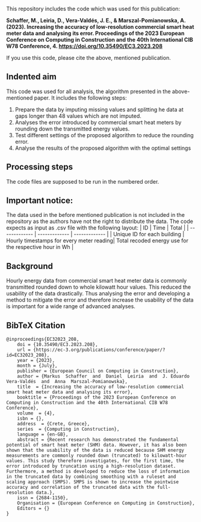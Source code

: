 This repository includes the code which was used for this publication:  
  
**Schaffer, M., Leiria, D., Vera-Valdés, J. E., & Marszal-Pomianowska, A. (2023). Increasing the accuracy of low-resolution commercial smart heat meter data and analysing its error. Proceedings of the 2023 European Conference on Computing in Construction and the 40th International CIB W78 Conference, 4. https://doi.org/10.35490/EC3.2023.208**  
  
If you use this code, please cite the above, mentioned publication. 
## Indented aim
This code was used for all analysis, the algorithm presented in the above-mentioned paper. It includes the following steps:
1.	Prepare the data by imputing missing values and splitting he data at gaps longer than 48 values which are not imputed. 
2.	Analyses the error introduced by commercial smart heat meters by rounding down the transmitted energy values. 
3.	Test different settings of the proposed algorithm to reduce the rounding error.
4.	Analyse the results of the proposed algorithm with the optimal settings 
## Processing steps
The code files are supposed to be run in the numbered order.
## Important notice:
The data used in the before mentioned publication is not included in the repository as the authors have not the right to distribute the data. The code expects as input as .csv file with the following layout:
| ID | Time | Total |
| ------------- | ------------- | ------------- |
| Unique ID for each building | Hourly timestamps for every meter reading| Total recoded energy use for the respective hour in Wh | 
## Background
Hourly energy data from commercial smart heat meter data is commonly transmitted rounded down to whole kilowatt hour values. This reduced the usability of the data drastically. Thus analysing the error and developing a method to mitigate the error and therefore increase the usability of the data is important for a wide range of advanced analyses.
## BibTeX Citation
```
@inproceedings{EC32023_208,
	doi = {10.35490/EC3.2023.208},
	url = {https://ec-3.org/publications/conference/paper/?id=EC32023_208},
	year = {2023},
	month = {July},
	publisher = {European Council on Computing in Construction},
	author = {Markus  Schaffer  and  Daniel  Leiria  and  J. Eduardo  Vera-Valdés  and  Anna  Marszal-Pomianowska},
	title  = {Increasing the accuracy of low-resolution commercial smart heat meter data and analysing its error},
	booktitle = {Proceedings of the 2023 European Conference on Computing in Construction and the 40th International CIB W78 Conference},
	volume  = {4},
	isbn = {},
	address  = {Crete, Greece},
	series  = {Computing in Construction},
	language = {en-GB},
	abstract = {Recent research has demonstrated the fundamental potential of smart heat meter (SHM) data. However, it has also been shown that the usability of the data is reduced because SHM energy measurements are commonly rounded down (truncated) to kilowatt-hour values. This study therefore investigates, for the first time, the error introduced by truncation using a high-resolution dataset. Furthermore, a method is developed to reduce the loss of information in the truncated data by combining smoothing with a ruleset and scaling approach (SMPS). SMPS is shown to increase the pointwise accuracy and correlation of the truncated data with the full-resolution data.},
	issn = {2684-1150},
	Organisation = {European Conference on Computing in Construction},
	Editors = {}
}
```
